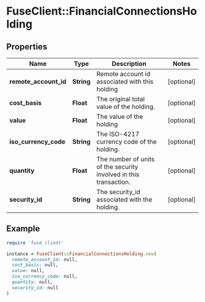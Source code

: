 # FuseClient::FinancialConnectionsHolding

## Properties

| Name | Type | Description | Notes |
| ---- | ---- | ----------- | ----- |
| **remote_account_id** | **String** | Remote account id associated with this holding | [optional] |
| **cost_basis** | **Float** | The original total value of the holding. | [optional] |
| **value** | **Float** | The value of the holding | [optional] |
| **iso_currency_code** | **String** | The ISO-4217 currency code of the holding. | [optional] |
| **quantity** | **Float** | The number of units of the security involved in this transaction. | [optional] |
| **security_id** | **String** | The security_id associated with the holding. | [optional] |

## Example

```ruby
require 'fuse_client'

instance = FuseClient::FinancialConnectionsHolding.new(
  remote_account_id: null,
  cost_basis: null,
  value: null,
  iso_currency_code: null,
  quantity: null,
  security_id: null
)
```

